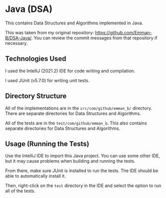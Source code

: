 # Java (DSA)
This contains Data Structures and Algorithms implemented in Java.

This was taken from my original repository: <https://github.com/Emman-B/DSA-Java/>. You can review the commit messages from that repository if necessary.

## Technologies Used
I used the IntelliJ (2021.2) IDE for code writing and compilation.

I used JUnit (v5.7.0) for writing unit tests.

## Directory Structure
All of the implementations are in the `src/com/github/emman_b/` directory. There are separate directories for Data Structures and Algorithms.

All of the tests are in the `test/com/github/emman_b`. This also contains separate directories for Data Structures and Algorithms.

## Usage (Running the Tests)

Use the IntelliJ IDE to import this Java project. You can use some other IDE, but it may cause problems when building and running the tests.

From there, make sure JUnit is installed to run the tests. The IDE should be able to automatically install it.

Then, right-click on the `test` directory in the IDE and select the option to run all of the tests.
